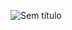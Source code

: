 
![Sem título](https://user-images.githubusercontent.com/64183011/81004235-70292b80-8e22-11ea-89fd-1ead510f4570.jpg)
